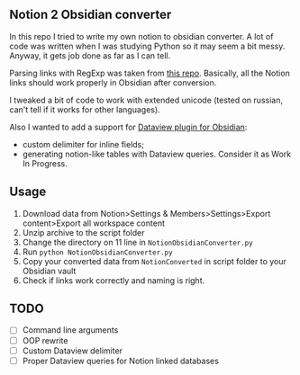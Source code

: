 ## Notion 2 Obsidian converter
In this repo I tried to write my own notion to obsidian converter. A lot of code was written when I was studying Python so it may seem a bit messy. Anyway, it gets job done as far as I can tell. 

Parsing links with RegExp was taken from [this repo](https://github.com/visualcurrent/Notion-2-Obsidan). Basically, all the Notion links should work properly in Obsidian after conversion.

I tweaked a bit of code to work with extended unicode (tested on russian, can't tell if it works for other languages).

Also I wanted to add a support for [Dataview plugin for Obsidian](https://github.com/blacksmithgu/obsidian-dataview):
- custom delimiter for inline fields;
- generating notion-like tables with Dataview queries.
Consider it as Work In Progress.

## Usage
1. Download data from Notion>Settings & Members>Settings>Export content>Export all workspace content
2. Unzip archive to the script folder
3. Change the directory on 11 line in `NotionObsidianConverter.py`
4. Run `python NotionObsidianConverter.py`
5. Copy your converted data from `NotionConverted` in script folder to your Obsidian vault
6. Check if links work correctly and naming is right.

## TODO
- [ ] Command line arguments
- [ ] OOP rewrite
- [ ] Custom Dataview delimiter
- [ ] Proper Dataview queries for Notion linked databases